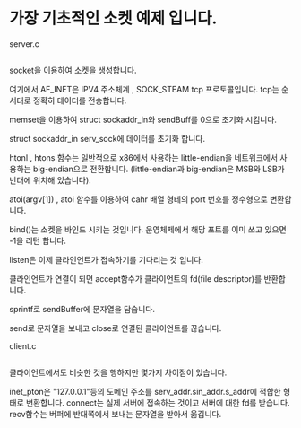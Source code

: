 # 가장 기초적인 소켓 예제 입니다.


server.c
```c

```

socket을 이용하여 소켓을 생성합니다.

여기에서 AF_INET은 IPV4 주소체계 , SOCK_STEAM tcp 프로토콜입니다. tcp는 순서대로 정확히 데이터를 전송합니다.

memset을 이용하여 struct sockaddr_in와 sendBuff를 0으로 초기화 시킴니다.

struct sockaddr_in serv_sock에 데이터를 초기화 합니다.

htonl , htons 함수는 일반적으로 x86에서 사용하는 little-endian을 네트워크에서 사용하는 big-endian으로 전환합니다.
(little-endian과 big-endian은 MSB와 LSB가 반대에 위치해 있습니다).

atoi(argv[1]) , atoi 함수를 이용하여 cahr 배열 형테의 port 번호를 정수형으로 변환합니다.

bind()는 소켓을 바인드 시키는 것입니다. 운영체제에서 해당 포트를 이미 쓰고 있으면 -1을 리턴 합니다.

listen은 이제 클라인언트가 접속하기를 기다리는 것 입니다.

클라인언트가 연결이 되면 accept함수가 클라이언트의 fd(file descriptor)를 반환합니다.

sprintf로 sendBuffer에 문자열을 담습니다.

send로 문자열을 보내고 
close로 연결된 클라이언트를 끊습니다.



client.c 
```c 

```

클라이언트에서도 비슷한 것을 행하지만 몇가지 차이점이 있습니다.

inet_pton은 "127.0.0.1"등의 도메인 주소를 serv_addr.sin_addr.s_addr에 적합한 형태로 변환합니다.
connect는 실제 서버에 접속하는 것이고 서버에 대한 fd를 받습니다.
recv함수는 버퍼에 반대쪽에서 보내는 문자열을 받아서 옮깁니다.

